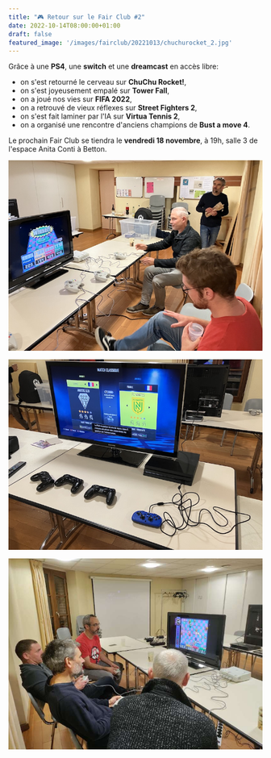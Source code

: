 ```yaml
---
title: "🎮 Retour sur le Fair Club #2"
date: 2022-10-14T08:00:00+01:00
draft: false
featured_image: '/images/fairclub/20221013/chuchurocket_2.jpg'
---
```


Grâce à une **PS4**, une **switch** et une **dreamcast** en accès libre:
- on s'est retourné le cerveau sur **ChuChu Rocket!**,
- on s'est joyeusement empalé sur **Tower Fall**,
- on a joué nos vies sur **FIFA 2022**,
- on a retrouvé de vieux réflexes sur **Street Fighters 2**,
- on s'est fait laminer par l'IA sur **Virtua Tennis 2**,
- on a organisé une rencontre d'anciens champions de **Bust a move 4**.

Le prochain Fair Club se tiendra le **vendredi 18 novembre**, à 19h, salle 3 de l'espace Anita Conti à Betton.

![Chuchu Rocket](/images/fairclub/20221013/chuchurocket_1.jpg)

![Fifa](/images/fairclub/20221013/fifa2022.jpg)

![Chuchu Rocket](/images/fairclub/20221013/chuchurocket_2.jpg)
